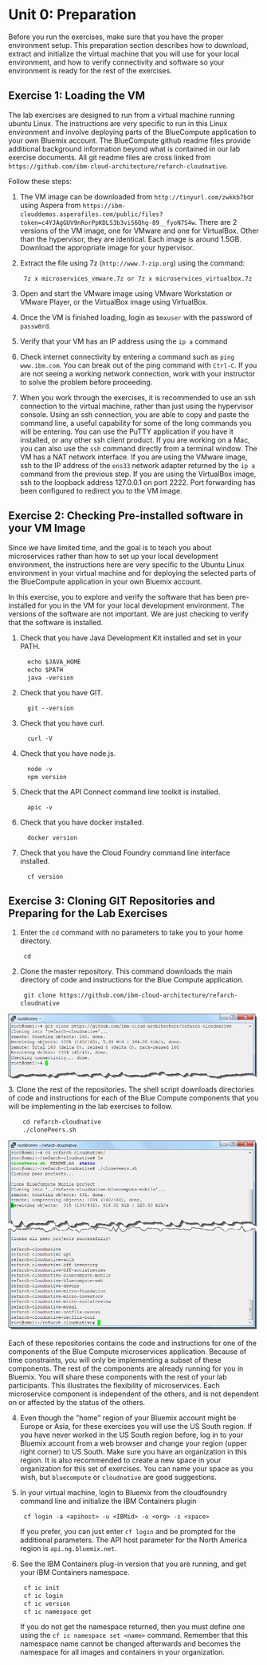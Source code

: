# Unit 0: Preparation

Before you run the exercises, make sure that you have the proper environment setup. This preparation section describes how to download, extract and initialize the virtual machine that you will use for your local environment, and how to verify connectivity and software so your environment is ready for the rest of the exercises. 

## Exercise 1: Loading the VM 

The lab exercises are designed to run from a virtual machine running ubuntu Linux. The instructions are very specific to run in this Linux environment and involve deploying parts of the BlueCompute application to your own Bluemix account. The BlueCompute github readme files provide additional background information beyond what is contained in our lab exercise documents. All git readme files are cross linked from `https://github.com/ibm-cloud-architecture/refarch-cloudnative`.

Follow these steps:

1. The VM image can be downloaded from `http://tinyurl.com/zwkkb7b`or using Aspera from `https://ibm-clouddemos.asperafiles.com/public/files?token=c4YJAgGUV9nRorPpKDLS3b3viS6Qhg-89__fyoN7S4w`. There are 2 versions of the VM image, one for VMware and one for VirtualBox. Other than the hypervisor, they are identical. Each image is around 1.5GB. Download the appropriate image for your hypervisor.

2. Extract the file using 7z (`http://www.7-zip.org`) using the command:

        7z x microservices_vmware.7z or 7z x microservices_virtualbox.7z

3. Open and start the VMware image using VMware Workstation or VMware Player, or the VirtualBox image using VirtualBox.

4. Once the VM is finished loading, login as `bmxuser` with the password of `passw0rd`.

5. Verify that your VM has an IP address using the `ip a` command

6. Check internet connectivity by entering a command such as `ping www.ibm.com`. You can break out of the ping command with `Ctrl-C`. If you are not seeing a working network connection, work with your instructor to solve the problem before proceeding.

7. When you work through the exercises, it is recommended to use an ssh connection to the virtual machine, rather than just using the hypervisor console. Using an ssh connection, you are able to copy and paste the command line, a useful capability for some of the long commands you will be entering. You can use the PuTTY application if you have it installed, or any other ssh client product. If you are working on a Mac, you can also use the `ssh` command directly from a terminal window. The VM has a NAT network interface. If you are using the VMware image, ssh to the IP address of the `ens33` network adapter returned by the `ip a` command from the previous step. If you are using the VirtualBox image, ssh to the loopback address 127.0.0.1 on port 2222. Port forwarding has been configured to redirect you to the VM image. 


## Exercise 2: Checking Pre-installed software in your VM Image

Since we have limited time, and the goal is to teach you about microservices rather than how to set up your local development environment, the instructions here are very specific to the Ubuntu Linux environment in your virtual machine and for deploying the selected parts of the BlueCompute application in your own Bluemix account. 

In this exercise, you to explore and verify the software that has been pre-installed for you in the VM for your local development environment. The versions of the software are not important. We are just checking to verify that the software is installed.

1. Check that you have Java Development Kit installed and set in your PATH. 

         echo $JAVA_HOME
         echo $PATH
         java -version

2. Check that you have GIT.

         git --version
         
3. Check that you have curl. 

         curl -V
         
4. Check that you have node.js. 

         node -v
         npm version

5. Check that the API Connect command line toolkit is installed.

         apic -v
         
5. Check that you have docker installed. 

         docker version
         
6. Check that you have the Cloud Foundry command line interface installed.

         cf version
         
## Exercise 3: Cloning GIT Repositories and Preparing for the Lab Exercises

1. Enter the `cd` command with no parameters to take you to your home directory.

        cd 
2. Clone the master repository. This command downloads the main directory of code and instructions for the Blue Compute application.

        git clone https://github.com/ibm-cloud-architecture/refarch-cloudnative
![](exercises/001-clone-main.png)
3. Clone the rest of the repositories. The shell script downloads directories of code and instructions for each of the Blue Compute components that you will be implementing in the lab exercises to follow.

        cd refarch-cloudnative
        ./clonePeers.sh
![clonePeers](exercises/002-clonePeers.png)

   Each of these repositories contains the code and instructions for one of the components of the Blue Compute microservices application. Because of time constraints, you will only be implementing a subset of these components. The rest of the components are already running for you in Bluemix. You will share these components with the rest of your lab participants. This illustrates the flexibility of microservices. Each microservice component is independent of the others, and is not dependent on or affected by the status of the others. 

4. Even though the "home" region of your Bluemix account might be Europe or Asia, for these exercises you will use the US South region. If you have never worked in the US South region before, log in to your Bluemix account from a web browser and change your region (upper right corner) to US South. Make sure you have an organization in this region. It is also recommended to create a new space in your organization for this set of exercises. You can name your space as you wish, but `bluecompute` or `cloudnative` are good suggestions. 
5. In your virtual machine, login to Bluemix from the cloudfoundry command line and initialize the IBM Containers plugin

        cf login -a <apihost> -u <IBMid> -o <org> -s <space>
        
    If you prefer, you can just enter `cf login` and be prompted for the additional parameters. The API host parameter for the North America region is `api.ng.bluemix.net`.

5. See the IBM Containers plug-in version that you are running, and get your IBM Containers namespace.

        cf ic init
        cf ic login
        cf ic version
        cf ic namespace get
        
   If you do not get the namespace returned, then you must define one using the `cf ic namespace set <name>` command. Remember that this namespace name cannot be changed afterwards and becomes the namespace for all images and containers in your organization. 

